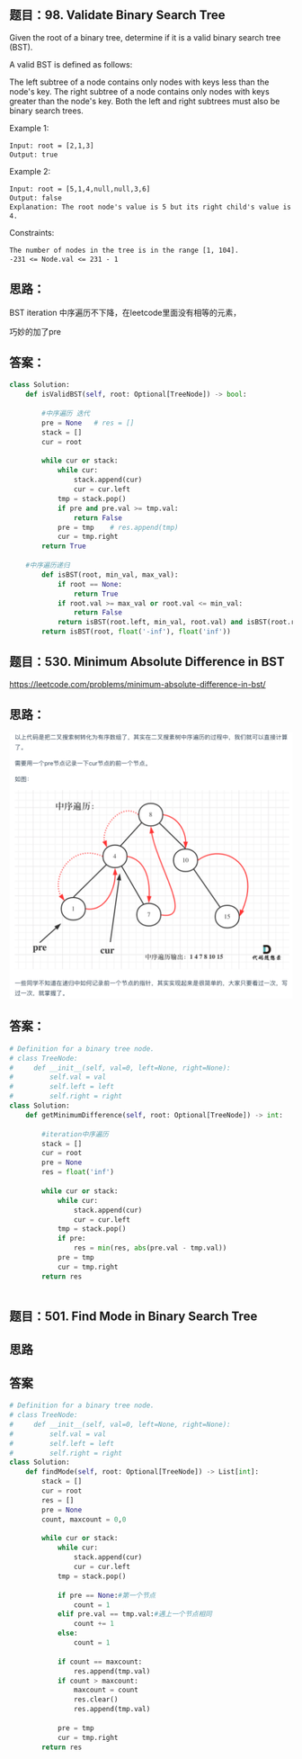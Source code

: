 ## 题目：98. Validate Binary Search Tree
Given the root of a binary tree, determine if it is a valid binary search tree (BST).

A valid BST is defined as follows:

The left subtree of a node contains only nodes with keys less than the node's key.
The right subtree of a node contains only nodes with keys greater than the node's key.
Both the left and right subtrees must also be binary search trees.
 

Example 1:
```
Input: root = [2,1,3]
Output: true
```
Example 2:
```
Input: root = [5,1,4,null,null,3,6]
Output: false
Explanation: The root node's value is 5 but its right child's value is 4.
```

Constraints:
```
The number of nodes in the tree is in the range [1, 104].
-231 <= Node.val <= 231 - 1
```

## 思路：
BST iteration 中序遍历不下降，在leetcode里面没有相等的元素，

巧妙的加了pre

## 答案：
```python
class Solution:
    def isValidBST(self, root: Optional[TreeNode]) -> bool:
        
        #中序遍历 迭代
        pre = None   # res = []
        stack = []
        cur = root 
        
        while cur or stack:
            while cur:
                stack.append(cur)
                cur = cur.left
            tmp = stack.pop()
            if pre and pre.val >= tmp.val:
                return False
            pre = tmp    # res.append(tmp)
            cur = tmp.right
        return True
        
    #中序遍历递归
        def isBST(root, min_val, max_val):
            if root == None:
                return True
            if root.val >= max_val or root.val <= min_val:
                return False
            return isBST(root.left, min_val, root.val) and isBST(root.right, root.val, max_val)
        return isBST(root, float('-inf'), float('inf'))
```

## 题目：530. Minimum Absolute Difference in BST
https://leetcode.com/problems/minimum-absolute-difference-in-bst/
## 思路：
![a](https://github.com/SSRRBB/Leetcode/blob/main/Images/266.png)

## 答案：
```python
# Definition for a binary tree node.
# class TreeNode:
#     def __init__(self, val=0, left=None, right=None):
#         self.val = val
#         self.left = left
#         self.right = right
class Solution:
    def getMinimumDifference(self, root: Optional[TreeNode]) -> int:
        
        #iteration中序遍历
        stack = []
        cur = root
        pre = None
        res = float('inf')
        
        while cur or stack:
            while cur:
                stack.append(cur)
                cur = cur.left
            tmp = stack.pop()
            if pre:
                res = min(res, abs(pre.val - tmp.val))
            pre = tmp
            cur = tmp.right
        return res
        
```
## 题目：501. Find Mode in Binary Search Tree

## 思路


## 答案
```python
# Definition for a binary tree node.
# class TreeNode:
#     def __init__(self, val=0, left=None, right=None):
#         self.val = val
#         self.left = left
#         self.right = right
class Solution:
    def findMode(self, root: Optional[TreeNode]) -> List[int]:
        stack = []
        cur = root
        res = []
        pre = None
        count, maxcount = 0,0 
        
        while cur or stack:
            while cur:
                stack.append(cur)
                cur = cur.left
            tmp = stack.pop()
            
            if pre == None:#第一个节点
                count = 1
            elif pre.val == tmp.val:#遇上一个节点相同
                count += 1
            else:
                count = 1
            
            if count == maxcount:
                res.append(tmp.val)
            if count > maxcount:
                maxcount = count
                res.clear()
                res.append(tmp.val)
            
            pre = tmp
            cur = tmp.right
        return res
```
